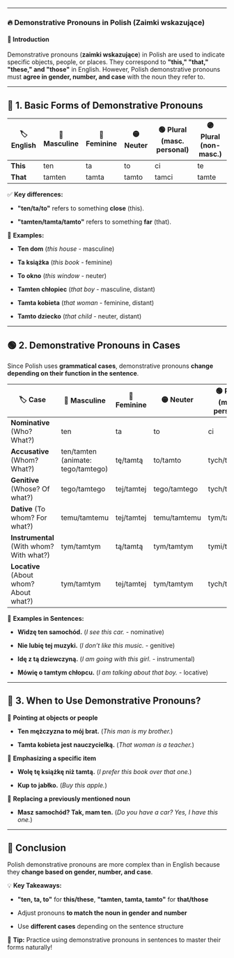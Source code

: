 
---
### 🔥 **Demonstrative Pronouns in Polish (Zaimki wskazujące)**

#### 📌 **Introduction**

Demonstrative pronouns (**zaimki wskazujące**) in Polish are used to indicate specific objects, people, or places. They correspond to **"this," "that," "these," and "those"** in English. However, Polish demonstrative pronouns must **agree in gender, number, and case** with the noun they refer to.

---

## 📖 **1. Basic Forms of Demonstrative Pronouns**

|🏷 **English**|🔵 **Masculine**|🔴 **Feminine**|🟡 **Neuter**|🟢 **Plural (masc. personal)**|🟣 **Plural (non-masc.)**|
|---|---|---|---|---|---|
|**This**|ten|ta|to|ci|te|
|**That**|tamten|tamta|tamto|tamci|tamte|

✅ **Key differences:**

- **"ten/ta/to"** refers to something **close** (this).
    
- **"tamten/tamta/tamto"** refers to something **far** (that).
    

📌 **Examples:**

- **Ten dom** (_this house_ - masculine)
    
- **Ta książka** (_this book_ - feminine)
    
- **To okno** (_this window_ - neuter)
    
- **Tamten chłopiec** (_that boy_ - masculine, distant)
    
- **Tamta kobieta** (_that woman_ - feminine, distant)
    
- **Tamto dziecko** (_that child_ - neuter, distant)
    

---

## 🟢 **2. Demonstrative Pronouns in Cases**

Since Polish uses **grammatical cases**, demonstrative pronouns **change depending on their function in the sentence**.

|🏷 **Case**|🔵 **Masculine**|🔴 **Feminine**|🟡 **Neuter**|🟢 **Plural (masc. personal)**|🟣 **Plural (non-masc.)**|
|---|---|---|---|---|---|
|**Nominative** (Who? What?)|ten|ta|to|ci|te|
|**Accusative** (Whom? What?)|ten/tamten (animate: tego/tamtego)|tę/tamtą|to/tamto|tych/tamtych|te/tamte|
|**Genitive** (Whose? Of what?)|tego/tamtego|tej/tamtej|tego/tamtego|tych/tamtych|tych/tamtych|
|**Dative** (To whom? For what?)|temu/tamtemu|tej/tamtej|temu/tamtemu|tym/tamtym|tym/tamtym|
|**Instrumental** (With whom? With what?)|tym/tamtym|tą/tamtą|tym/tamtym|tymi/tamtymi|tymi/tamtymi|
|**Locative** (About whom? About what?)|tym/tamtym|tej/tamtej|tym/tamtym|tych/tamtych|tych/tamtych|

📌 **Examples in Sentences:**

- **Widzę ten samochód.** (_I see this car._ - nominative)
    
- **Nie lubię tej muzyki.** (_I don’t like this music._ - genitive)
    
- **Idę z tą dziewczyną.** (_I am going with this girl._ - instrumental)
    
- **Mówię o tamtym chłopcu.** (_I am talking about that boy._ - locative)
    

---

## 🔵 **3. When to Use Demonstrative Pronouns?**

🔹 **Pointing at objects or people**

- **Ten mężczyzna to mój brat.** (_This man is my brother._)
    
- **Tamta kobieta jest nauczycielką.** (_That woman is a teacher._)
    

🔹 **Emphasizing a specific item**

- **Wolę tę książkę niż tamtą.** (_I prefer this book over that one._)
    
- **Kup to jabłko.** (_Buy this apple._)
    

🔹 **Replacing a previously mentioned noun**

- **Masz samochód? Tak, mam ten.** (_Do you have a car? Yes, I have this one._)
    

---

## 🏁 **Conclusion**

Polish demonstrative pronouns are more complex than in English because they **change based on gender, number, and case**.

💡 **Key Takeaways:**

- **"ten, ta, to"** for **this/these**, **"tamten, tamta, tamto"** for **that/those**
    
- Adjust pronouns **to match the noun in gender and number**
    
- Use **different cases** depending on the sentence structure
    

🚀 **Tip:** Practice using demonstrative pronouns in sentences to master their forms naturally!